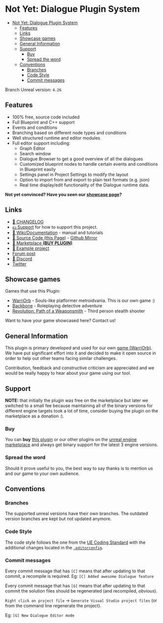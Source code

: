 # Not Yet: Dialogue Plugin System

- [Not Yet: Dialogue Plugin System](#not-yet-dialogue-plugin-system)
	- [Features](#features)
	- [Links](#links)
	- [Showcase games](#showcase-games)
	- [General Information](#general-information)
	- [Support](#support)
		- [Buy](#buy)
		- [Spread the word](#spread-the-word)
	- [Conventions](#conventions)
		- [Branches](#branches)
		- [Code Style](#code-style)
		- [Commit messages](#commit-messages)

Branch Unreal version: `4.26`

## Features

- 100% free, source code included
- Full Blueprint and C++ support
- Events and conditions
- Branching based on different node types and conditions
- Well structured runtime and editor modules
- Full editor support including:
    - Graph Editor
    - Search window
    - Dialogue Browser to get a good overview of all the dialogues
    - Customized blueprint nodes to handle certain events and conditions in Blueprint easily
    - Settings panel in Project Settings to modify the layout
    - Option to import from and export to plain text formats (e.g. json)
    - Real time display/edit functionality of the Dialogue runtime data.

**Not yet convinced? Have you seen our [showcase page](https://gitlab.com/NotYetGames/DlgSystem/wikis/Feature-Showcase](https://bit.ly/DlgFeatureShowcase))?**

## Links

* [🐛 CHANGELOG](Docs/CHANGELOG.md)
* [💵 Support](#support) for how to support this project.
* [📖 Wiki/Documentation](https://bit.ly/DlgWiki) - manual and tutorials
* [🔢 Source Code (this Page)](https://bit.ly/DlgSource) - [Github Mirror](https://github.com/NotYetGames/DlgSystem)
* [🛒 Marketplace **(BUY PLUGIN)**](https://bit.ly/DlgMarketplace)
* [🏢 Example project](http://bit.ly/NYDlgSystemExample)
* [Forum post](https://bit.ly/DlgForum)
* [💬 Discord](https://bit.ly/NYDiscord)
* [Twitter](https://twitter.com/NotYetDevs)

## Showcase games

Games that use this Plugin:
* [WarriOrb](http://www.warriorb.com) - Souls-like platformer metroidvania. This is our own game :)
* [Backbone](https://store.steampowered.com/app/865610/Backbone/) - Roleplaying detective adventure
* [Revolution: Path of a Weaponsmith](https://store.steampowered.com/app/1295560/Revolution_Path_of_a_Weaponsmith/) - Third person stealth shooter

Want to have your game showcased here? Contact us!

## General Information

This plugin is primary developed and used for our own [game (WarriOrb)](http://www.warriorb.com).
We have put significant effort into it and decided to make it open source in order to help out other teams facing similar challenges.

Contribution, feedback and constructive criticism are appreciated and we would be really happy to hear about your game using our tool.

## Support

**NOTE:** that initially the plugin was free on the marketplace but later we switched to a small fee because maintaining all of the binary versions for different engine targets took a lot of time, consider buying the plugin on the marketplace as a donation :).

### Buy

You can **buy** [this plugin](https://bit.ly/DlgMarketplace) or our other plugins on the [unreal engine marketplace](https://www.unrealengine.com/marketplace/en-US/profile/Not+Yet) and always get binary support for the latest 3 engine versions.

### Spread the word

Should it prove useful to you, the best way to say thanks is to mention us and our game to your own audience.

## Conventions

### Branches

The supported unreal versions have their own branches.
The outdated version branches are kept but not updated anymore.

### Code Style

The code style follows the one from the [UE Coding Standard](https://docs.unrealengine.com/latest/INT/Programming/Development/CodingStandard/)
with the additional changes located in the [`.editorconfig`](.editorconfig).

### Commit messages

Every commit message that has `[C]` means that after updating to that commit, a recompile is required.
Eg: `[C] Added awesome Dialogue feature`

Every commit message that has `[G]` means that after updating to that commit the solution files should be regenerated (and recompiled, *obvious*).

`Right click on project file` -> `Generate Visual Studio project files` (or from the command line regenerate the project).

Eg: `[G] New Dialogue Editor mode`
